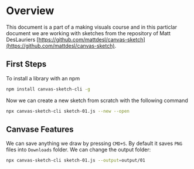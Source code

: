 # Overview
This document is a part of a making visuals course and in this particlar document we are working with sketches from the repository of Matt DesLauriers [https://github.com/mattdesl/canvas-sketch](https://github.com/mattdesl/canvas-sketch). 

## First Steps
To install a library with an npm

```sh
npm install canvas-sketch-cli -g
```


Now we can create a new sketch from scratch with the following command

```sh
npx canvas-sketch-cli sketch-01.js --new --open
```


## Canvase Features
We can save anything we draw by pressing `CMD+S`. By default it saves `PNG` files into `Downloads` folder. We can change the output folder: 

```sh
npx canvas-sketch-cli sketch-01.js --output=output/01
```
